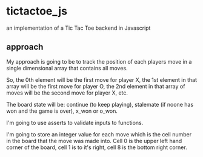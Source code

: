 # tictactoe_js
an implementation of a Tic Tac Toe backend in Javascript

## approach

My approach is going to be to track the position of each players move in a single dimensional array that contains all moves.

So, the 0th element will be the first move for player X, the 1st element in that array will be the first move for player O, the 2nd element in that array of moves will be the second move for player X, etc.

The board state will be: continue (to keep playing), stalemate (if noone has won and the game is over), x_won or o_won.

I'm going to use asserts to validate inputs to functions.

I'm going to store an integer value for each move which is the cell number in the board that the move was made into. Cell 0 is the upper left hand corner of the board, cell 1 is to it's right, cell 8 is the bottom right corner.
